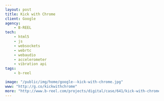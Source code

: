 ```yaml
---
layout: post
title: Kick with Chrome
client: Google
agency:
    - B-REEL
tech:
    - html5
    - js
    - websockets
    - webrtc
    - webaudio
    - accelerometer
    - vibration api
tags:
    - b-reel  

image: "/public/img/home/google--kick-with-chrome.jpg"
www: "http://g.co/kickwithchrome"
more: "http://www.b-reel.com/projects/digital/case/641/kick-with-chrome/"
---
```

